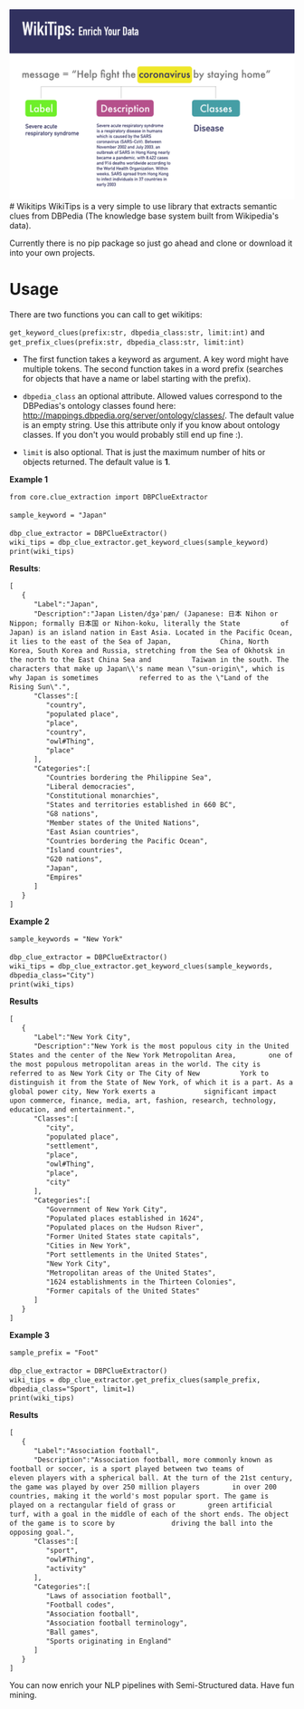 <img src="wikitips.png"/>
# Wikitips
WikiTips is a very simple to use library that extracts semantic clues from DBPedia (The knowledge base system built from Wikipedia's data).

Currently there is no pip package so just go ahead and clone or download it into your own projects.

# Usage
There are two functions you can call to get wikitips: 

`get_keyword_clues(prefix:str, dbpedia_class:str, limit:int)` and `get_prefix_clues(prefix:str, dbpedia_class:str, limit:int)`

* The first function takes a keyword as argument. A key word might have multiple tokens. The second function takes in a word prefix (searches for objects that have a name or label starting with the prefix). 

* `dbpedia_class` an optional attribute. Allowed values correspond to the DBPedias's ontology classes found here: http://mappings.dbpedia.org/server/ontology/classes/. The default value is an empty string. Use this attribute only if you know about ontology classes. If you don't you would probably still end up fine :). 

* `limit` is also optional. That is just the maximum number of hits or objects returned. The default value is **1**.


**Example 1**

```
from core.clue_extraction import DBPClueExtractor

sample_keyword = "Japan"

dbp_clue_extractor = DBPClueExtractor()
wiki_tips = dbp_clue_extractor.get_keyword_clues(sample_keyword)
print(wiki_tips)
```

**Results**:

```
[
   {
      "Label":"Japan",
      "Description":"Japan Listen/dʒəˈpæn/ (Japanese: 日本 Nihon or Nippon; formally 日本国 or Nihon-koku, literally the State          of Japan) is an island nation in East Asia. Located in the Pacific Ocean, it lies to the east of the Sea of Japan,            China, North Korea, South Korea and Russia, stretching from the Sea of Okhotsk in the north to the East China Sea and          Taiwan in the south. The characters that make up Japan\\'s name mean \"sun-origin\", which is why Japan is sometimes          referred to as the \"Land of the Rising Sun\".",
      "Classes":[
         "country",
         "populated place",
         "place",
         "country",
         "owl#Thing",
         "place"
      ],
      "Categories":[
         "Countries bordering the Philippine Sea",
         "Liberal democracies",
         "Constitutional monarchies",
         "States and territories established in 660 BC",
         "G8 nations",
         "Member states of the United Nations",
         "East Asian countries",
         "Countries bordering the Pacific Ocean",
         "Island countries",
         "G20 nations",
         "Japan",
         "Empires"
      ]
   }
]
```

**Example 2**

```
sample_keywords = "New York"

dbp_clue_extractor = DBPClueExtractor()
wiki_tips = dbp_clue_extractor.get_keyword_clues(sample_keywords, dbpedia_class="City")
print(wiki_tips)
```

**Results**

```
[
   {
      "Label":"New York City",
      "Description":"New York is the most populous city in the United States and the center of the New York Metropolitan Area,        one of the most populous metropolitan areas in the world. The city is referred to as New York City or The City of New          York to distinguish it from the State of New York, of which it is a part. As a global power city, New York exerts a            significant impact upon commerce, finance, media, art, fashion, research, technology, education, and entertainment.",
      "Classes":[
         "city",
         "populated place",
         "settlement",
         "place",
         "owl#Thing",
         "place",
         "city"
      ],
      "Categories":[
         "Government of New York City",
         "Populated places established in 1624",
         "Populated places on the Hudson River",
         "Former United States state capitals",
         "Cities in New York",
         "Port settlements in the United States",
         "New York City",
         "Metropolitan areas of the United States",
         "1624 establishments in the Thirteen Colonies",
         "Former capitals of the United States"
      ]
   }
]
```
**Example 3**
```
sample_prefix = "Foot"

dbp_clue_extractor = DBPClueExtractor()
wiki_tips = dbp_clue_extractor.get_prefix_clues(sample_prefix, dbpedia_class="Sport", limit=1)
print(wiki_tips)
```

**Results**

```
[
   {
      "Label":"Association football",
      "Description":"Association football, more commonly known as football or soccer, is a sport played between two teams of          eleven players with a spherical ball. At the turn of the 21st century, the game was played by over 250 million players        in over 200 countries, making it the world's most popular sport. The game is played on a rectangular field of grass or        green artificial turf, with a goal in the middle of each of the short ends. The object of the game is to score by              driving the ball into the opposing goal.",
      "Classes":[
         "sport",
         "owl#Thing",
         "activity"
      ],
      "Categories":[
         "Laws of association football",
         "Football codes",
         "Association football",
         "Association football terminology",
         "Ball games",
         "Sports originating in England"
      ]
   }
]
``` 

You can now enrich your NLP pipelines with Semi-Structured data. Have fun mining.
